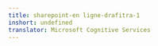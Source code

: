 ```yaml
---
title: sharepoint-en ligne-drafitra-1
inshort: undefined
translator: Microsoft Cognitive Services
---
```




